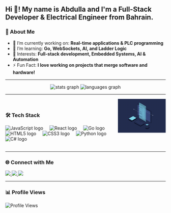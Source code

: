 <!-- <br clear="both">

<img src="https://raw.githubusercontent.com/maurodesouza/maurodesouza/output/snake.svg" alt="Snake animation" />

### -->



<h2 align="left">Hi 👋! My name is Abdulla and I'm a Full-Stack Developer & Electrical Engineer from Bahrain.</h2>

### 🚀 About Me  
- 🔭 I’m currently working on: **Real-time applications & PLC programming**  
- 🌱 I’m learning: **Go, WebSockets, AI, and Ladder Logic**  
- 🎯 Interests: **Full-stack development, Embedded Systems, AI & Automation**  
- ⚡ Fun Fact: **I love working on projects that merge software and hardware!**

---

<div align="center">
  <img src="https://github-readme-stats.vercel.app/api?username=Abdulla-22&hide_title=false&hide_rank=false&show_icons=true&include_all_commits=true&count_private=true&disable_animations=false&theme=tokyonight&locale=en&hide_border=false" height="150" alt="stats graph" />
  <img src="https://github-readme-stats.vercel.app/api/top-langs?username=Abdulla-22&locale=en&hide_title=false&layout=compact&card_width=320&langs_count=5&theme=tokyonight&hide_border=false" height="150" alt="languages graph" />
</div>  

---

<img align="right" src="https://github.com/Abdulla-22/Abdulla-22/blob/main/assets/Animation%20-%201740653882107.gif?raw=true" /> <br>

### 🛠 Tech Stack  

<div align="left">
  <img src="https://cdn.jsdelivr.net/gh/devicons/devicon/icons/javascript/javascript-original.svg" height="30" alt="JavaScript logo" />
  <img width="12" />
  <img src="https://cdn.jsdelivr.net/gh/devicons/devicon/icons/react/react-original.svg" height="30" alt="React logo" />
  <img width="12" />
  <img src="https://cdn.jsdelivr.net/gh/devicons/devicon/icons/go/go-original.svg" height="30" alt="Go logo" />
  <img width="12" />
  <img src="https://cdn.jsdelivr.net/gh/devicons/devicon/icons/html5/html5-original.svg" height="30" alt="HTML5 logo" />
  <img width="12" />
  <img src="https://cdn.jsdelivr.net/gh/devicons/devicon/icons/css3/css3-original.svg" height="30" alt="CSS3 logo" />
  <img width="12" />
  <img src="https://cdn.jsdelivr.net/gh/devicons/devicon/icons/python/python-original.svg" height="30" alt="Python logo" />
  <img width="12" />
  <img src="https://cdn.jsdelivr.net/gh/devicons/devicon/icons/csharp/csharp-original.svg" height="30" alt="C# logo" />
</div>
<br>

---

### 🌐 Connect with Me  

<div align="left">
  <a href="https://linkedin.com/in/abdulla-yusuf-96847221b/" target="_blank">
    <img src="https://img.shields.io/badge/LinkedIn-0077B5?style=for-the-badge&logo=linkedin&logoColor=white" height="35" />
  </a>
  <a href="https://github.com/Abdulla-22" target="_blank">
    <img src="https://img.shields.io/badge/GitHub-181717?style=for-the-badge&logo=github&logoColor=white" height="35" />
  </a>
  <a href="mailto:abdulla2yusuf@gmail.com" target="_blank">
    <img src="https://img.shields.io/badge/Gmail-D14836?style=for-the-badge&logo=gmail&logoColor=white" height="35" />
  </a>
  <!-- <a href="https://instagram.com/YOUR_INSTAGRAM" target="_blank">
    <img src="https://img.shields.io/badge/Instagram-E4405F?style=for-the-badge&logo=instagram&logoColor=white" height="35" />
  </a> -->
</div>

---

### 📊 Profile Views  
![Profile Views](https://komarev.com/ghpvc/?username=Abdulla-22&label=PROFILE+VIEWS&style=flat-square&color=blue)




<!-- <h2 align="left">Hi 👋! My name is ... and I'm a ..., from ....</h2>

###

<div align="center">
  <img src="https://github-readme-stats.vercel.app/api?username=maurodesouza&hide_title=false&hide_rank=false&show_icons=true&include_all_commits=true&count_private=true&disable_animations=false&theme=dracula&locale=en&hide_border=false" height="150" alt="stats graph"  />
  <img src="https://github-readme-stats.vercel.app/api/top-langs?username=maurodesouza&locale=en&hide_title=false&layout=compact&card_width=320&langs_count=5&theme=dracula&hide_border=false" height="150" alt="languages graph"  />
</div>

###

<img align="right" height="150" src="https://i.imgflip.com/65efzo.gif"  />

###

<div align="left">
  <img src="https://cdn.jsdelivr.net/gh/devicons/devicon/icons/javascript/javascript-original.svg" height="30" alt="javascript logo"  />
  <img width="12" />
  <img src="https://cdn.jsdelivr.net/gh/devicons/devicon/icons/typescript/typescript-original.svg" height="30" alt="typescript logo"  />
  <img width="12" />
  <img src="https://cdn.jsdelivr.net/gh/devicons/devicon/icons/react/react-original.svg" height="30" alt="react logo"  />
  <img width="12" />
  <img src="https://cdn.jsdelivr.net/gh/devicons/devicon/icons/html5/html5-original.svg" height="30" alt="html5 logo"  />
  <img width="12" />
  <img src="https://cdn.jsdelivr.net/gh/devicons/devicon/icons/css3/css3-original.svg" height="30" alt="css3 logo"  />
  <img width="12" />
  <img src="https://cdn.jsdelivr.net/gh/devicons/devicon/icons/python/python-original.svg" height="30" alt="python logo"  />
  <img width="12" />
  <img src="https://cdn.jsdelivr.net/gh/devicons/devicon/icons/csharp/csharp-original.svg" height="30" alt="csharp logo"  />
</div>

###

<div align="left">
  <img src="https://img.shields.io/static/v1?message=Youtube&logo=youtube&label=&color=FF0000&logoColor=white&labelColor=&style=for-the-badge" height="35" alt="youtube logo"  />
  <img src="https://img.shields.io/static/v1?message=Instagram&logo=instagram&label=&color=E4405F&logoColor=white&labelColor=&style=for-the-badge" height="35" alt="instagram logo"  />
  <img src="https://img.shields.io/static/v1?message=Twitch&logo=twitch&label=&color=9146FF&logoColor=white&labelColor=&style=for-the-badge" height="35" alt="twitch logo"  />
  <img src="https://img.shields.io/static/v1?message=Discord&logo=discord&label=&color=7289DA&logoColor=white&labelColor=&style=for-the-badge" height="35" alt="discord logo"  />
  <img src="https://img.shields.io/static/v1?message=Gmail&logo=gmail&label=&color=D14836&logoColor=white&labelColor=&style=for-the-badge" height="35" alt="gmail logo"  />
  <img src="https://img.shields.io/static/v1?message=LinkedIn&logo=linkedin&label=&color=0077B5&logoColor=white&labelColor=&style=for-the-badge" height="35" alt="linkedin logo"  />
</div>

###


<!--
### Hi there 👋


- 🔭 Currently working on diverse **Reboot Coding Projects** to enhance my skills and expand my knowledge.
- 🌱 Actively learning and mastering various programming languages and frameworks such as **Golang**, **Rust**, **C++**, and **JavaScript**.
- 👯 Eager to collaborate on exciting projects that involve innovative technologies and creative problem-solving.
- 🤔 Seeking assistance and guidance in exploring advanced software development concepts.
- 💬 Feel free to ask me about coding, technology, or any other related topics.

-->
<!--
- 📫 How to reach me: ...
- 😄 Pronouns: ...
- ⚡ Fun fact: ...
-->

<!-- 
About Me
💡 Constantly exploring new technologies and pushing the boundaries of innovation.
📚 Lifelong learner committed to expanding my knowledge and skills.
🎓 Currently studying at Reboot where collective intelligence thrives.
😺 Cat lover 🐱

Skills
Programming Languages: JavaScript, Python, Solidity, Java
Frontend Development: HTML5, CSS3, React.js, Vue.js
Backend Development: Node.js, Express.js, Django
Blockchain: Ethereum, Smart Contracts, Web3.js
IoT & Hardware: Raspberry Pi, Arduino, Sensors, Actuators
AI & Machine Learning: TensorFlow, PyTorch, Scikit-learn
Fintech: Cryptocurrency, DeFi, Trading Algorithms
Robotics: ROS, Gazebo, Kinematics, Control Systems
Tools & Platforms: Git, Docker, AWS, GCP, Azure

Projects
🌐 Project 1: Description of Project 1
🤖 Project 2: Description of Project 2
💡 Project 3: Description of Project 3

Connect with Me
🌍 Portfolio
🐦 Twitter
💼 LinkedIn
📧 Email: example@email.com

Hi 👋, I'm Layla Abdulla

A passionate Full stack Developer

🔭 I’m currently working on Reboot01 Projects

🌱 I’m currently learning Rest API golang and JS

👯 I’m looking to collaborate on Blockchain Based Projects

Connect with me:
Languages and Tools:
-->
